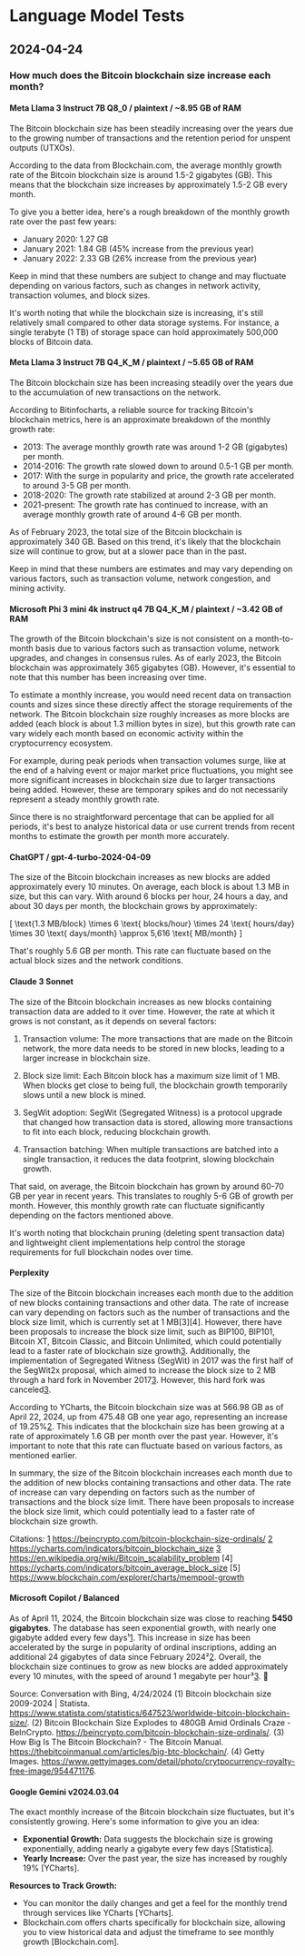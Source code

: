 # Language Model Tests

## 2024-04-24

### How much does the Bitcoin blockchain size increase each month?

#### Meta Llama 3 Instruct 7B Q8_0 / plaintext / ~8.95 GB of RAM

The Bitcoin blockchain size has been steadily increasing over the years due to the growing number of transactions and the retention period for unspent outputs (UTXOs).

According to the data from Blockchain.com, the average monthly growth rate of the Bitcoin blockchain size is around 1.5-2 gigabytes (GB). This means that the blockchain size increases by approximately 1.5-2 GB every month.

To give you a better idea, here's a rough breakdown of the monthly growth rate over the past few years:

* January 2020: 1.27 GB
* January 2021: 1.84 GB (45% increase from the previous year)
* January 2022: 2.33 GB (26% increase from the previous year)

Keep in mind that these numbers are subject to change and may fluctuate depending on various factors, such as changes in network activity, transaction volumes, and block sizes.

It's worth noting that while the blockchain size is increasing, it's still relatively small compared to other data storage systems. For instance, a single terabyte (1 TB) of storage space can hold approximately 500,000 blocks of Bitcoin data.

#### Meta Llama 3 Instruct 7B Q4_K_M / plaintext / ~5.65 GB of RAM

The Bitcoin blockchain size has been increasing steadily over the years due to the accumulation of new transactions on the network.

According to Bitinfocharts, a reliable source for tracking Bitcoin's blockchain metrics, here is an approximate breakdown of the monthly growth rate:

* 2013: The average monthly growth rate was around 1-2 GB (gigabytes) per month.
* 2014-2016: The growth rate slowed down to around 0.5-1 GB per month.
* 2017: With the surge in popularity and price, the growth rate accelerated to around 3-5 GB per month.
* 2018-2020: The growth rate stabilized at around 2-3 GB per month.
* 2021-present: The growth rate has continued to increase, with an average monthly growth rate of around 4-6 GB per month.

As of February 2023, the total size of the Bitcoin blockchain is approximately 340 GB. Based on this trend, it's likely that the blockchain size will continue to grow, but at a slower pace than in the past.

Keep in mind that these numbers are estimates and may vary depending on various factors, such as transaction volume, network congestion, and mining activity.

#### Microsoft Phi 3 mini 4k instruct q4 7B Q4_K_M / plaintext / ~3.42 GB of RAM

The growth of the Bitcoin blockchain's size is not consistent on a month-to-month basis due to various factors such as transaction volume, network upgrades, and changes in consensus rules. As of early 2023, the Bitcoin blockchain was approximately 365 gigabytes (GB). However, it's essential to note that this number has been increasing over time.


To estimate a monthly increase, you would need recent data on transaction counts and sizes since these directly affect the storage requirements of the network. The Bitcoin blockchain size roughly increases as more blocks are added (each block is about 1.3 million bytes in size), but this growth rate can vary widely each month based on economic activity within the cryptocurrency ecosystem.


For example, during peak periods when transaction volumes surge, like at the end of a halving event or major market price fluctuations, you might see more significant increases in blockchain size due to larger transactions being added. However, these are temporary spikes and do not necessarily represent a steady monthly growth rate.


Since there is no straightforward percentage that can be applied for all periods, it's best to analyze historical data or use current trends from recent months to estimate the growth per month more accurately.

#### ChatGPT / gpt-4-turbo-2024-04-09

The size of the Bitcoin blockchain increases as new blocks are added approximately every 10 minutes. On average, each block is about 1.3 MB in size, but this can vary. With around 6 blocks per hour, 24 hours a day, and about 30 days per month, the blockchain grows by approximately:

\[ \text{1.3 MB/block} \times 6 \text{ blocks/hour} \times 24 \text{ hours/day} \times 30 \text{ days/month} \approx 5,616 \text{ MB/month} \]

That's roughly 5.6 GB per month. This rate can fluctuate based on the actual block sizes and the network conditions.

#### Claude 3 Sonnet

The size of the Bitcoin blockchain increases as new blocks containing transaction data are added to it over time. However, the rate at which it grows is not constant, as it depends on several factors:

1. Transaction volume: The more transactions that are made on the Bitcoin network, the more data needs to be stored in new blocks, leading to a larger increase in blockchain size.

2. Block size limit: Each Bitcoin block has a maximum size limit of 1 MB. When blocks get close to being full, the blockchain growth temporarily slows until a new block is mined.

3. SegWit adoption: SegWit (Segregated Witness) is a protocol upgrade that changed how transaction data is stored, allowing more transactions to fit into each block, reducing blockchain growth.

4. Transaction batching: When multiple transactions are batched into a single transaction, it reduces the data footprint, slowing blockchain growth.

That said, on average, the Bitcoin blockchain has grown by around 60-70 GB per year in recent years. This translates to roughly 5-6 GB of growth per month. However, this monthly growth rate can fluctuate significantly depending on the factors mentioned above.

It's worth noting that blockchain pruning (deleting spent transaction data) and lightweight client implementations help control the storage requirements for full blockchain nodes over time.

#### Perplexity

The size of the Bitcoin blockchain increases each month due to the addition of new blocks containing transactions and other data. The rate of increase can vary depending on factors such as the number of transactions and the block size limit, which is currently set at 1 MB[3][4]. However, there have been proposals to increase the block size limit, such as BIP100, BIP101, Bitcoin XT, Bitcoin Classic, and Bitcoin Unlimited, which could potentially lead to a faster rate of blockchain size growth[3]. Additionally, the implementation of Segregated Witness (SegWit) in 2017 was the first half of the SegWit2x proposal, which aimed to increase the block size to 2 MB through a hard fork in November 2017[3]. However, this hard fork was canceled[3].

According to YCharts, the Bitcoin blockchain size was at 566.98 GB as of April 22, 2024, up from 475.48 GB one year ago, representing an increase of 19.25%[2]. This indicates that the blockchain size has been growing at a rate of approximately 1.6 GB per month over the past year. However, it's important to note that this rate can fluctuate based on various factors, as mentioned earlier.

In summary, the size of the Bitcoin blockchain increases each month due to the addition of new blocks containing transactions and other data. The rate of increase can vary depending on factors such as the number of transactions and the block size limit. There have been proposals to increase the block size limit, which could potentially lead to a faster rate of blockchain size growth.

Citations:
[1] https://beincrypto.com/bitcoin-blockchain-size-ordinals/
[2] https://ycharts.com/indicators/bitcoin_blockchain_size
[3] https://en.wikipedia.org/wiki/Bitcoin_scalability_problem
[4] https://ycharts.com/indicators/bitcoin_average_block_size
[5] https://www.blockchain.com/explorer/charts/mempool-growth

#### Microsoft Copilot / Balanced

[1]: https://www.statista.com/statistics/647523/worldwide-bitcoin-blockchain-size/ ""
[2]: https://beincrypto.com/bitcoin-blockchain-size-ordinals/ ""
[3]: https://thebitcoinmanual.com/articles/big-btc-blockchain/ ""

As of April 11, 2024, the Bitcoin blockchain size was close to reaching **5450 gigabytes**. The database has seen exponential growth, with nearly one gigabyte added every few days¹[1]. This increase in size has been accelerated by the surge in popularity of ordinal inscriptions, adding an additional 24 gigabytes of data since February 2024²[2]. Overall, the blockchain size continues to grow as new blocks are added approximately every 10 minutes, with the speed of around 1 megabyte per hour³[3]. 🚀

Source: Conversation with Bing, 4/24/2024
(1) Bitcoin blockchain size 2009-2024 | Statista. https://www.statista.com/statistics/647523/worldwide-bitcoin-blockchain-size/.
(2) Bitcoin Blockchain Size Explodes to 480GB Amid Ordinals Craze - BeInCrypto. https://beincrypto.com/bitcoin-blockchain-size-ordinals/.
(3) How Big Is The Bitcoin Blockchain? - The Bitcoin Manual. https://thebitcoinmanual.com/articles/big-btc-blockchain/.
(4) Getty Images. https://www.gettyimages.com/detail/photo/crytpocurrency-royalty-free-image/954471176.

#### Google Gemini v2024.03.04

The exact monthly increase of the Bitcoin blockchain size fluctuates, but it's consistently growing. Here's some information to give you an idea:

* **Exponential Growth:**  Data suggests the blockchain size is growing exponentially, adding nearly a gigabyte every few days [Statistica]. 
* **Yearly Increase:**  Over the past year, the size has increased by roughly 19% [YCharts].

**Resources to Track Growth:**

* You can monitor the daily changes and get a feel for the monthly trend through services like YCharts [YCharts].
* Blockchain.com offers charts specifically for blockchain size, allowing you to view historical data and adjust the timeframe to see monthly growth [Blockchain.com].
